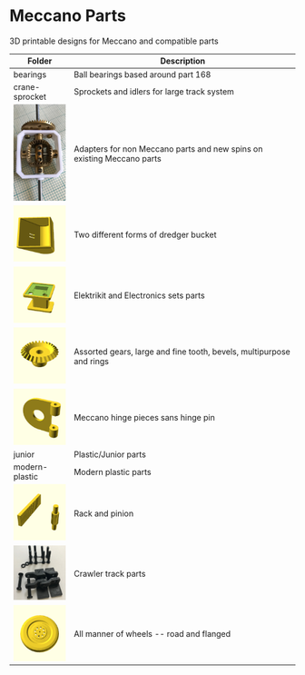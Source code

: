 # Meccano Parts

3D printable designs for Meccano and compatible parts

Folder | Description
------ | -----------
bearings | Ball bearings based around part 168
crane-sprocket | Sprockets and idlers for large track system
[<img src="custom-parts/differential/images/bevel1.jpg" width="100">](custom-parts) | Adapters for non Meccano parts and new spins on existing Meccano parts
[<img src="dredger-bucket/images/rect.png" width="100">](dredger-bucket) | Two different forms of dredger bucket
[<img src="electrical/images/520.png" width="100">](electrical) | Elektrikit and Electronics sets parts
[<img src="gears/bevel/images/bevel-26.png" width="100">](gears) | Assorted gears, large and fine tooth, bevels, multipurpose and rings
[<img src="hinges/images/outer.png" width="100">](hinges) | Meccano hinge pieces sans hinge pin
junior | Plastic/Junior parts
modern-plastic | Modern plastic parts
[<img src="rack-and-pinion/images/2.png" width="100">](rack-and-pinion) | Rack and pinion
[<img src="tracks/pinned-track-link/images/all.jpg" width="100">](tracks) | Crawler track parts
[<img src="wheel/road/images/187b.png" width="100">](wheel) | All manner of wheels -- road and flanged
